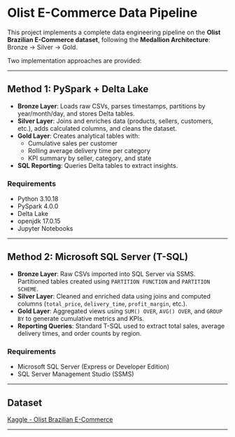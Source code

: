 # Olist E-Commerce Data Pipeline

This project implements a complete data engineering pipeline on the **Olist Brazilian E-Commerce dataset**, following the **Medallion Architecture**: Bronze → Silver → Gold.

Two implementation approaches are provided:

---

## Method 1: PySpark + Delta Lake

- **Bronze Layer**: Loads raw CSVs, parses timestamps, partitions by year/month/day, and stores Delta tables.
- **Silver Layer**: Joins and enriches data (products, sellers, customers, etc.), adds calculated columns, and cleans the dataset.
- **Gold Layer**: Creates analytical tables with:
  - Cumulative sales per customer
  - Rolling average delivery time per category
  - KPI summary by seller, category, and state
- **SQL Reporting**: Queries Delta tables to extract insights.

### Requirements
- Python 3.10.18
- PySpark 4.0.0
- Delta Lake
- openjdk 17.0.15
- Jupyter Notebooks

---

## Method 2: Microsoft SQL Server (T-SQL)

- **Bronze Layer**: Raw CSVs imported into SQL Server via SSMS. Partitioned tables created using `PARTITION FUNCTION` and `PARTITION SCHEME`.
- **Silver Layer**: Cleaned and enriched data using joins and computed columns (`total_price`, `delivery_time`, `profit_margin`, etc.).
- **Gold Layer**: Aggregated views using `SUM() OVER`, `AVG() OVER`, and `GROUP BY` to generate cumulative metrics and KPIs.
- **Reporting Queries**: Standard T-SQL used to extract total sales, average delivery times, and order counts by region.

### Requirements
- Microsoft SQL Server (Express or Developer Edition)
- SQL Server Management Studio (SSMS)

---

## Dataset

[Kaggle - Olist Brazilian E-Commerce](https://www.kaggle.com/datasets/olistbr/brazilian-ecommerce)

---
